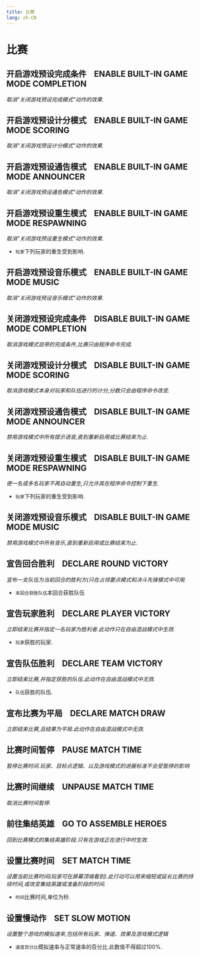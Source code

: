 ```yaml
---
title: 比赛
lang: zh-CN
---
```


# 比赛



## 开启游戏预设完成条件    ENABLE BUILT-IN GAME MODE COMPLETION

_取消"关闭游戏预设完成模式"动作的效果._



## 开启游戏预设计分模式    ENABLE BUILT-IN GAME MODE SCORING

_取消"关闭游戏预设计分模式"动作的效果._



## 开启游戏预设通告模式    ENABLE BUILT-IN GAME MODE ANNOUNCER

_取消"关闭游戏预设通告模式"动作的效果._



## 开启游戏预设重生模式    ENABLE BUILT-IN GAME MODE RESPAWNING

_取消"关闭游戏预设重生模式"动作的效果._

- `玩家`下列玩家的重生受到影响.



## 开启游戏预设音乐模式    ENABLE BUILT-IN GAME MODE MUSIC

_取消"关闭游戏预设音乐模式"动作的效果._



## 关闭游戏预设完成条件    DISABLE BUILT-IN GAME MODE COMPLETION

_取消游戏模式自带的完成条件,比赛只由程序命令完成._



## 关闭游戏预设计分模式    DISABLE BUILT-IN GAME MODE SCORING

_取消游戏模式本身对玩家和队伍进行的计分,分数只会由程序命令改变._



## 关闭游戏预设通告模式    DISABLE BUILT-IN GAME MODE ANNOUNCER

_禁用游戏模式中所有提示语音,直到重新启用或比赛结束为止._



## 关闭游戏预设重生模式    DISABLE BUILT-IN GAME MODE RESPAWNING

_使一名或多名玩家不再自动重生,只允许其在程序命令控制下重生._

- `玩家`下列玩家的重生受到影响.



## 关闭游戏预设音乐模式    DISABLE BUILT-IN GAME MODE MUSIC

_禁用游戏模式中所有音乐,直到重新启用或比赛结束为止._



## 宣告回合胜利    DECLARE ROUND VICTORY

_宣布一支队伍为当前回合的胜利方(只在占领要点模式和决斗先锋模式中可用._

- `本回合获胜队伍`本回合获胜队伍



## 宣告玩家胜利    DECLARE PLAYER VICTORY

_立即结束比赛并指定一名玩家为胜利者.此动作只在自由混战模式中生效._

- `玩家`获胜的玩家.



## 宣告队伍胜利    DECLARE TEAM VICTORY

_立即结束比赛,并指定获胜的队伍.此动作在自由混战模式中无效._

- `队伍`获胜的队伍.



## 宣布比赛为平局    DECLARE MATCH DRAW

_立即结束比赛,且结果为平局.此动作在自由混战模式中无效._



## 比赛时间暂停    PAUSE MATCH TIME

_暂停比赛时间.玩家、目标点逻辑、以及游戏模式的进展标准不会受暂停的影响_



## 比赛时间继续    UNPAUSE MATCH TIME

_取消比赛时间暂停._



## 前往集结英雄    GO TO ASSEMBLE HEROES

_回到比赛模式的集结英雄阶段.只有在游戏正在进行中时生效._



## 设置比赛时间    SET MATCH TIME

_设置当前比赛时间(玩家可在屏幕顶端看到).此行动可以用来缩短或延长比赛的持续时间,或改变集结英雄或准备阶段的时间._

- `时间`比赛时间,单位为秒.



## 设置慢动作    SET SLOW MOTION

_设置整个游戏的模拟速率,包括所有玩家、弹道、效果及游戏模式逻辑_

- `速度百分比`模拟速率与正常速率的百分比.此数值不得超过100%.
